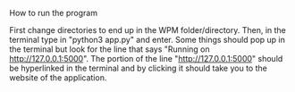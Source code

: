 How to run the program

First change directories to end up in the WPM folder/directory. Then, in the terminal type in "python3 app.py" and enter. Some things should pop up in the terminal but look for the line
that says "Running on http://127.0.0.1:5000". The portion of the line "http://127.0.0.1:5000" should be hyperlinked in the terminal and by clicking it should take you to the website of the application.
